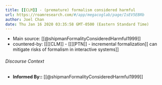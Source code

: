 ```yaml
---
title: [[CLM]] - (premature) formalism considered harmful
url: https://roamresearch.com/#/app/megacoglab/page/IsEV5EBRb
author: Joel Chan
date: Thu Jan 16 2020 03:35:58 GMT-0500 (Eastern Standard Time)
---
```


- Main source: [[@shipmanFormalityConsideredHarmful1999]]
- countered-by: [[[[CLM]] - [[[[PTN]] - incremental formalization]] can mitigate risks of formalism in interactive systems]]

###### Discourse Context

- **Informed By::** [[@shipmanFormalityConsideredHarmful1999]]

